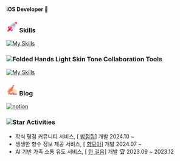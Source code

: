 #### iOS Developer 🍎


### <img src="Assets/Rocket.png" width="30"> Skills

[![My Skills](https://skillicons.dev/icons?i=swift,reactivex)](https://skillicons.dev)


### <img src="https://raw.githubusercontent.com/Tarikul-Islam-Anik/Microsoft-Teams-Animated-Emojis/master/Emojis/Hand%20gestures/Folded%20Hands%20Light%20Skin%20Tone.png" alt="Folded Hands Light Skin Tone" width="25" height="25" /> Collaboration Tools

[![My Skills](https://skillicons.dev/icons?i=github,figma,git,postman,discord)](https://skillicons.dev)

### <img src="Assets/Writing Hand Light Skin Tone.png" width="30"> Blog

[![notion](https://skillicons.dev/icons?i=notion)](https://tidal-xenon-8d1.notion.site/iOS-Study-7c002c03331642be837147271d15682c)

### <img src="https://raw.githubusercontent.com/Tarikul-Islam-Anik/Animated-Fluent-Emojis/master/Emojis/Travel%20and%20places/Star.png" alt="Star" width="30" height="30" /> Activities

- 학식 평점 커뮤니티 서비스, [ [밥점줘](https://github.com/INU-BJJ)] 개발 2024.10 ~
- 생생한 향수 정보 제공 서비스, [ [향모아](https://github.com/HMOAA/HMOA_iOS)] 개발 2024.07 ~ 
- AI 기반 가족 소통 유도 서비스, [ [한 걸음](https://github.com/ForOneStep)] 개발 🏆 2023.09 ~ 2023.12
